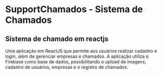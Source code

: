 # SupportChamados - Sistema de Chamados



## Sistema de chamado em reactjs

Uma aplicação em ReactJS que permite aos usuários realizar cadastro e login, além de gerenciar empresas e chamados. A aplicação utiliza o Firebase como base de dados, possibilitando o upload de imagens, cadastro de usuários, empresas e o registro de chamados.





